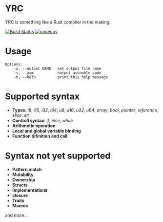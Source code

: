 # YRC
YRC is something like a Rust compiler in the making.

[![Build Status](https://travis-ci.org/0yoyoyo/yrc.svg?branch=proto)](https://travis-ci.org/0yoyoyo/yrc)
[![codecov](https://codecov.io/gh/0yoyoyo/yrc/branch/proto/graph/badge.svg)](https://codecov.io/gh/0yoyoyo/yrc)

# Usage

```
Options:
    -o, --output NAME   set output file name
    -s, --asm           output assemble code
    -h, --help          print this help message
```

# Supported syntax

- **Types**: _i8_, _i16_, _i32_, _i64_, _u8_, _u16_, _u32_, _u64_, _array_, _bool_, _pointer_, _reference_, _slice_, _str_
- **Controll syntax**: _if_, _else_, _while_
- **Arithmetic operation**
- **Local and global variable binding**
- **Function difinition and call**


# Syntax not yet supported

- **Pattern match**
- **Mutability**
- **Ownership**
- **Structs**
- **Implementations**
- **closure**
- **Traits**
- **Macros**

and more...
